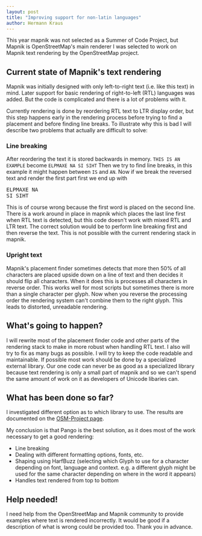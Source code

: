 ```yaml
---
layout: post
title: "Improving support for non-latin languages"
author: Hermann Kraus
---
```


This year mapnik was not selected as a Summer of Code Project, but Mapnik is OpenStreetMap's main renderer I was selected to work on Mapnik text rendering by the OpenStreetMap project.
 
## Current state of Mapnik's text rendering

Mapnik was initially designed with only left-to-right text (i.e. like this text) in mind. Later support for basic rendering of right-to-left (RTL) languages was added. But the code is complicated and there is a lot of problems with it.
 
Currently rendering is done by reordering RTL text to LTR display order, but this step happens early in the rendering process before trying to find a placement and before finding line breaks. To illustrate why this is bad I will describe two problems that actually are difficult to solve:

### Line breaking
After reordering the text it is stored backwards in memory. ``THIS IS AN EXAMPLE`` become ``ELPMAXE NA SI SIHT`` Then we try to find line breaks, in this example it might happen between ``IS`` and ``AN``. Now if we break the reversed text and render the first part first we end up with
<pre>
ELPMAXE NA
SI SIHT
</pre>
This is of course wrong because the first word is placed on the second line. There is a work around in place in mapnik which places the last line first when RTL text is detected, but this code doesn't work with mixed RTL and LTR text.
The correct solution would be to perform line breaking first and then reverse the text. This is not possible with the current rendering stack in mapnik.

### Upright text

Mapnik's placement finder sometimes detects that more then 50% of all characters are placed upside down on a line of text and then decides it should flip all characters. When it does this is processes all characters in reverse order. This works well for most scripts but sometimes there is more than a single character per glyph. Now when you reverse the processing order the rendering system can't combine them to the right glyph. This leads to distorted, unreadable rendering.
 
## What's going to happen?
I will rewrite most of the placement finder code and other parts of the rendering stack to make in more robust when handling RTL text. I also will try to fix as many bugs as possible. I will try to keep the code readable and maintainable. If possible most work should be done by a specialized external library. Our one code can never be as good as a specialized library because text rendering is only a small part of mapnik and so we can't spend the same amount of work on it as developers of Unicode libaries can.
 
## What has been done so far?
I investigated different option as to which library to use. The results are documented on the [OSM-Project page](http://wiki.openstreetmap.org/wiki/Google_Summer_of_Code/2012/Improve_support_for_non-latin_languages_in_Mapnik_text_rendering).

 
My conclusion is that Pango is the best solution, as it does most of the work necessary to get a good rendering:

* Line breaking
* Dealing with different formatting options, fonts, etc.
* Shaping using HarfBuzz (selecting which Glyph to use for a character depending on font, language and context. e.g. a different glyph might be used for the same character depending on where in the word it appears)
* Handles text rendered from top to bottom
 
## Help needed!

I need help from the OpenStreetMap and Mapnik community to provide examples where text is rendered incorrectly. It would be good if a description of what is wrong could be provided too. Thank you in advance.
